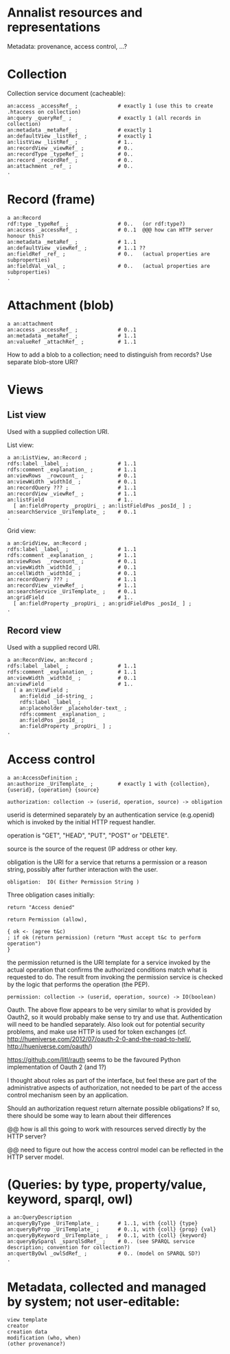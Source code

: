 # Annalist resources and representations

Metadata: provenance, access control, ...?


# Collection

Collection service document (cacheable):

    an:access _accessRef_ ;             # exactly 1 (use this to create .htaccess on collection)
    an:query _queryRef_ ;               # exactly 1 (all records in collection)
    an:metadata _metaRef_ ;             # exactly 1
    an:defaultView _listRef_ ;          # exactly 1
    an:listView _listRef_ ;             # 1..
    an:recordView _viewRef_ ;           # 0..
    an:recordType _typeRef_ ;           # 0..
    an:record _recordRef_ ;             # 0..
    an:attachment _ref_ ;               # 0..
    .


# Record (frame)

    a an:Record
    rdf:type _typeRef_ ;                # 0..   (or rdf:type?)
    an:access _accessRef_ ;             # 0..1  @@@ how can HTTP server honour this?
    an:metadata _metaRef_ ;             # 1..1
    an:defaultView _viewRef_ ;          # 1..1 ??
    an:fieldRef _ref_ ;                 # 0..   (actual properties are subproperties)
    an:fieldVal _val_ ;                 # 0..   (actual properties are subproperties)
    .


# Attachment (blob)

    a an:attachment
    an:access _accessRef_ ;             # 0..1
    an:metadata _metaRef_ ;             # 1..1
    an:valueRef _attachRef_ ;           # 1..1

How to add a blob to a collection; need to distinguish from records?  Use separate blob-store URI?


# Views

## List view

Used with a supplied collection URI.

List view:

    a an:ListView, an:Record ;
    rdfs:label _label_ ;                # 1..1
    rdfs:comment _explanation_ ;        # 1..1
    an:viewRows  _rowcount_ ;           # 0..1
    an:viewWidth _widthId_ ;            # 0..1
    an:recordQuery ??? ;                # 1..1
    an:recordView _viewRef_ ;           # 1..1
    an:listField                        # 1..
      [ an:fieldProperty _propUri_ ; an:listFieldPos _posId_ ] ;
    an:searchService _UriTemplate_ ;    # 0..1
    .

Grid view:

    a an:GridView, an:Record ;
    rdfs:label _label_ ;                # 1..1
    rdfs:comment _explanation_ ;        # 1..1
    an:viewRows  _rowcount_ ;           # 0..1
    an:viewWidth _widthId_ ;            # 0..1
    an:cellWidth _widthId_ ;            # 0..1
    an:recordQuery ??? ;                # 1..1
    an:recordView _viewRef_ ;           # 1..1
    an:searchService _UriTemplate_ ;    # 0..1
    an:gridField                        # 1..
      [ an:fieldProperty _propUri_ ; an:gridFieldPos _posId_ ] ;
    .


## Record view

Used with a supplied record URI.

    a an:RecordView, an:Record ;
    rdfs:label _label_ ;                # 1..1
    rdfs:comment _explanation_ ;        # 1..1
    an:viewWidth _widthId_ ;            # 0..1
    an:viewField                        # 1..
      [ a an:ViewField ;
        an:fieldid _id-string_ ;
        rdfs:label _label_ ;
        an:placeholder _placeholder-text_ ;
        rdfs:comment _explanation_ ;
        an:fieldPos _posId_ ;
        an:fieldProperty _propUri_ ] ;
    .


# Access control

    a an:AccessDefinition ;
    an:authorize _UriTemplate_ ;        # exactly 1 with {collection}, {userid}, {operation} {source}

    authorization: collection -> (userid, operation, source) -> obligation

userid is determined separately by an authentication service (e.g.openid) which is invoked by the initial HTTP request handler.

operation is "GET", "HEAD", "PUT", "POST" or "DELETE".

source is the source of the request (IP address or other key.

obligation is the URI for a service that returns a permission or a reason string, possibly after further interaction with the user.

    obligation:  IO( Either Permission String )

Three obligation cases initially:

    return "Access denied"
    
    return Permission (allow), 

    { ok <- (agree t&c) 
    ; if ok (return permission) (return "Must accept t&c to perform operation")
    }

the permission returned is the URI template for a service invoked by the actual operation that confirms the authorized conditions match what is requested to do.  The result from invoking the permission service is checked by the logic that performs the operation (the PEP).

    permission: collection -> (userid, operation, source) -> IO(boolean)

Oauth.  The above flow appears to be very similar to what is provided by Oauth2, so it would probably make sense to try and use that.  Authentication will need to be handled separately.  Also look out for potential security problems, and make use HTTP is used for token exchanges (cf. http://hueniverse.com/2012/07/oauth-2-0-and-the-road-to-hell/, http://hueniverse.com/oauth/) 

https://github.com/litl/rauth seems to be the favoured Python implementation of Oauth 2 (and 1?)

I thought about roles as part of the interface, but feel these are part of the administrative aspects of authorization, not needed to be part of the access control mechanism seen by an application.

Should an authorization request return alternate possible obligations?  If so, there should be some way to learn about their differences

@@ how is all this going to work with resources served directly by the HTTP server?

@@ need to figure out how the access control model can be reflected in the HTTP server model.


# (Queries: by type, property/value, keyword, sparql, owl)

    a an:QueryDescription 
    an:queryByType _UriTemplate_ ;      # 1..1, with {coll} {type}
    an:queryByProp _UriTemplate_ ;      # 0..1, with {coll} {prop} {val}
    an:queryByKeyword _UriTemplate_ ;   # 0..1, with {coll} {keyword}
    an:queryBySparql _sparqlSdRef_ ;    # 0.. (see SPARQL service description; convention for collection?)
    an:quertByOwl _owlSdRef_ ;          # 0.. (model on SPARQL SD?)
    .


# Metadata, collected and managed by system; not user-editable:

    view template
    creator
    creation data
    modification (who, when)
    (other provenance?)

